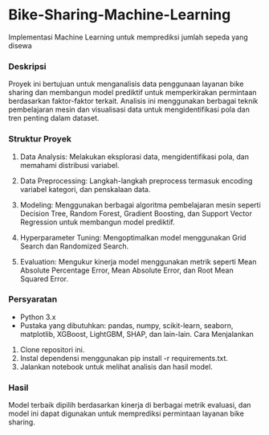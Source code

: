 # Bike-Sharing-Machine-Learning
Implementasi Machine Learning untuk memprediksi jumlah sepeda yang disewa

### Deskripsi
Proyek ini bertujuan untuk menganalisis data penggunaan layanan bike sharing dan membangun model prediktif untuk memperkirakan permintaan berdasarkan faktor-faktor terkait. Analisis ini menggunakan berbagai teknik pembelajaran mesin dan visualisasi data untuk mengidentifikasi pola dan tren penting dalam dataset.

### Struktur Proyek

1. Data Analysis: Melakukan eksplorasi data, mengidentifikasi pola, dan memahami distribusi variabel.

2. Data Preprocessing: Langkah-langkah preprocess termasuk encoding variabel kategori, dan penskalaan data.

3. Modeling: Menggunakan berbagai algoritma pembelajaran mesin seperti Decision Tree, Random Forest, Gradient Boosting, dan Support Vector Regression untuk membangun model prediktif.

4. Hyperparameter Tuning: Mengoptimalkan model menggunakan Grid Search dan Randomized Search.

5. Evaluation: Mengukur kinerja model menggunakan metrik seperti Mean Absolute Percentage Error, Mean Absolute Error, dan Root Mean Squared Error.

### Persyaratan
- Python 3.x
- Pustaka yang dibutuhkan: pandas, numpy, scikit-learn, seaborn, matplotlib, XGBoost, LightGBM, SHAP, dan lain-lain.
Cara Menjalankan
1. Clone repositori ini.
2. Instal dependensi menggunakan pip install -r requirements.txt.
3. Jalankan notebook untuk melihat analisis dan hasil model.

### Hasil
Model terbaik dipilih berdasarkan kinerja di berbagai metrik evaluasi, dan model ini dapat digunakan untuk memprediksi permintaan layanan bike sharing.
